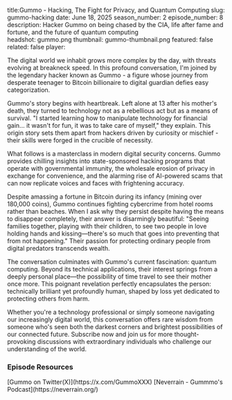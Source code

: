 title:Gummo - Hacking, The Fight for Privacy, and Quantum Computing
slug: gummo-hacking
date: June 18, 2025
season_number: 2
episode_number: 8
description: Hacker Gummo on being chased by the CIA, life after fame and fortune, and the future of quantum computing  
headshot: gummo.png
thumbnail: gummo-thumbnail.png
featured: false
related: false
player:<div id='buzzsprout-small-player-artist-gummo'></div><script type='text/javascript' charset='utf-8' src='https://www.buzzsprout.com/2229227.js?artist=Gummo&container_id=buzzsprout-small-player-artist-gummo&player=small'></script>

The digital world we inhabit grows more complex by the day, with threats evolving at breakneck speed. In this profound conversation, I'm joined by the legendary hacker known as Gummo - a figure whose journey from desperate teenager to Bitcoin billionaire to digital guardian defies easy categorization.  
  
Gummo's story begins with heartbreak. Left alone at 13 after his mother's death, they turned to technology not as a rebellious act but as a means of survival. "I started learning how to manipulate technology for financial gain... it wasn't for fun, it was to take care of myself," they explain. This origin story sets them apart from hackers driven by curiosity or mischief - their skills were forged in the crucible of necessity.  
  
What follows is a masterclass in modern digital security concerns. Gummo provides chilling insights into state-sponsored hacking programs that operate with governmental immunity, the wholesale erosion of privacy in exchange for convenience, and the alarming rise of AI-powered scams that can now replicate voices and faces with frightening accuracy.  
  
Despite amassing a fortune in Bitcoin during its infancy (mining over 180,000 coins), Gummo continues fighting cybercrime from hotel rooms rather than beaches. When I ask why they persist despite having the means to disappear completely, their answer is disarmingly beautiful: "Seeing families together, playing with their children, to see two people in love holding hands and kissing—there's so much that goes into preventing that from not happening." Their passion for protecting ordinary people from digital predators transcends wealth.  
  
The conversation culminates with Gummo's current fascination: quantum computing. Beyond its technical applications, their interest springs from a deeply personal place—the possibility of time travel to see their mother once more. This poignant revelation perfectly encapsulates the person: technically brilliant yet profoundly human, shaped by loss yet dedicated to protecting others from harm.  
  
Whether you're a technology professional or simply someone navigating our increasingly digital world, this conversation offers rare wisdom from someone who's seen both the darkest corners and brightest possibilities of our connected future. Subscribe now and join us for more thought-provoking discussions with extraordinary individuals who challenge our understanding of the world.  
  
<h3 class="tilt-neon white mt-5 mb-3">Episode Resources</h3>
[Gummo on Twitter(X)](https://x.com/GummoXXX)  
[Neverrain - Gummmo's Podcast](https://neverrain.org/)  